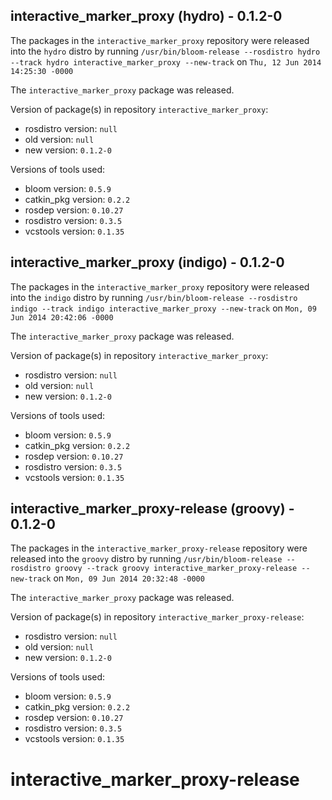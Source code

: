 ## interactive_marker_proxy (hydro) - 0.1.2-0

The packages in the `interactive_marker_proxy` repository were released into the `hydro` distro by running `/usr/bin/bloom-release --rosdistro hydro --track hydro interactive_marker_proxy --new-track` on `Thu, 12 Jun 2014 14:25:30 -0000`

The `interactive_marker_proxy` package was released.

Version of package(s) in repository `interactive_marker_proxy`:
- rosdistro version: `null`
- old version: `null`
- new version: `0.1.2-0`

Versions of tools used:
- bloom version: `0.5.9`
- catkin_pkg version: `0.2.2`
- rosdep version: `0.10.27`
- rosdistro version: `0.3.5`
- vcstools version: `0.1.35`


## interactive_marker_proxy (indigo) - 0.1.2-0

The packages in the `interactive_marker_proxy` repository were released into the `indigo` distro by running `/usr/bin/bloom-release --rosdistro indigo --track indigo interactive_marker_proxy --new-track` on `Mon, 09 Jun 2014 20:42:06 -0000`

The `interactive_marker_proxy` package was released.

Version of package(s) in repository `interactive_marker_proxy`:
- rosdistro version: `null`
- old version: `null`
- new version: `0.1.2-0`

Versions of tools used:
- bloom version: `0.5.9`
- catkin_pkg version: `0.2.2`
- rosdep version: `0.10.27`
- rosdistro version: `0.3.5`
- vcstools version: `0.1.35`


## interactive_marker_proxy-release (groovy) - 0.1.2-0

The packages in the `interactive_marker_proxy-release` repository were released into the `groovy` distro by running `/usr/bin/bloom-release --rosdistro groovy --track groovy interactive_marker_proxy-release --new-track` on `Mon, 09 Jun 2014 20:32:48 -0000`

The `interactive_marker_proxy` package was released.

Version of package(s) in repository `interactive_marker_proxy-release`:
- rosdistro version: `null`
- old version: `null`
- new version: `0.1.2-0`

Versions of tools used:
- bloom version: `0.5.9`
- catkin_pkg version: `0.2.2`
- rosdep version: `0.10.27`
- rosdistro version: `0.3.5`
- vcstools version: `0.1.35`


interactive_marker_proxy-release
================================
